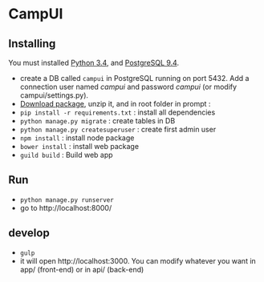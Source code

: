 # CampUI

## Installing
You must installed [Python 3.4](https://www.python.org/), and [PostgreSQL 9.4](https://www.postgresql.org/).

* create a DB called `campui` in PostgreSQL running on port 5432. Add a connection user named *campui* and password *campui* (or modify campui/settings.py).
* [Download package](https://github.com/cbeauchesne/campui/archive/master.zip), unzip it, and in root folder in prompt : 
* `pip install -r requirements.txt` :  install all dependencies
* `python manage.py migrate` : create tables in DB
* `python manage.py createsuperuser` : create first admin user
* `npm install` : install node package
* `bower install` : install web package
* `guild build` : Build web app

## Run
* `python manage.py runserver`
* go to http://localhost:8000/

## develop
* `gulp`
* it will open http://localhost:3000. You can modify whatever you want in app/ (front-end) or in api/ (back-end)
